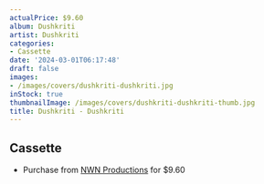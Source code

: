 ```yaml
---
actualPrice: $9.60
album: Dushkriti
artist: Dushkriti
categories:
- Cassette
date: '2024-03-01T06:17:48'
draft: false
images:
- /images/covers/dushkriti-dushkriti.jpg
inStock: true
thumbnailImage: /images/covers/dushkriti-dushkriti-thumb.jpg
title: Dushkriti - Dushkriti
---
```


## Cassette
* Purchase from [NWN Productions](http://shop.nwnprod.com/index.php?route=product/product&path=73&product_id=20475&sort=pd.name&order=ASC) for $9.60
